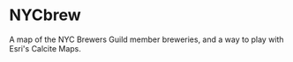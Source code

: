 # NYCbrew
A map of the NYC Brewers Guild member breweries, and a way to play with Esri's Calcite Maps.